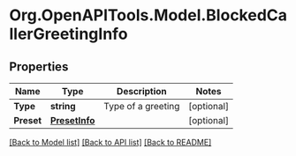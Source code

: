 
# Org.OpenAPITools.Model.BlockedCallerGreetingInfo

## Properties

Name | Type | Description | Notes
------------ | ------------- | ------------- | -------------
**Type** | **string** | Type of a greeting | [optional] 
**Preset** | [**PresetInfo**](PresetInfo.md) |  | [optional] 

[[Back to Model list]](../README.md#documentation-for-models)
[[Back to API list]](../README.md#documentation-for-api-endpoints)
[[Back to README]](../README.md)

